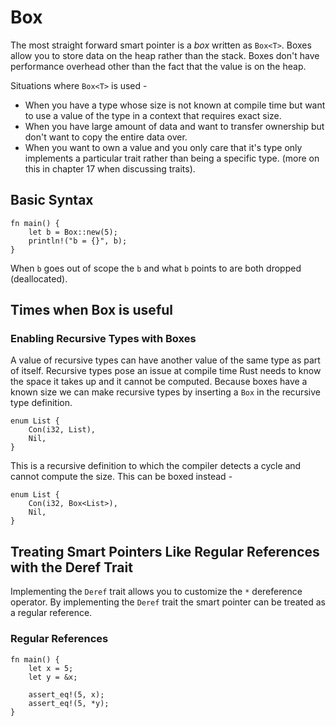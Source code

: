 # Box<T>

The most straight forward smart pointer is a _box_ written as `Box<T>`. Boxes allow you to store data on the heap rather than the stack. Boxes don't have performance overhead other than the fact that the value is on the heap.

Situations where `Box<T>` is used -

- When you have a type whose size is not known at compile time but want to use a value of the type in a context that requires exact size.
- When you have large amount of data and want to transfer ownership but don't want to copy the entire data over.
- When you want to own a value and you only care that it's type only implements a particular trait rather than being a specific type. (more on this in chapter 17 when discussing traits).

## Basic Syntax

```
fn main() {
    let b = Box::new(5);
    println!("b = {}", b);
}
```

When `b` goes out of scope the `b` and what `b` points to are both dropped (deallocated). 

## Times when Box<T> is useful

### Enabling Recursive Types with Boxes

A value of recursive types can have another value of the same type as part of itself. Recursive types pose an issue at compile time Rust needs to know the space it takes up and it cannot be computed. Because boxes have a known size we can make recursive types by inserting a `Box` in the recursive type definition.

```
enum List {
    Con(i32, List),
    Nil,
}
```

This is a recursive definition to which the compiler detects a cycle and cannot compute the size. This can be boxed instead -

```
enum List {
    Con(i32, Box<List>),
    Nil,
}
```

## Treating Smart Pointers Like Regular References with the Deref Trait

Implementing the `Deref` trait allows you to customize the `*` dereference operator. By implementing the `Deref` trait the smart pointer can be treated as a regular reference.

### Regular References

```
fn main() {
    let x = 5;
    let y = &x;

    assert_eq!(5, x);
    assert_eq!(5, *y);
}
```
